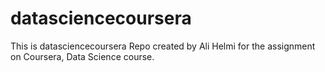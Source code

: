 # datasciencecoursera

This is datasciencecoursera Repo created by Ali Helmi for the assignment on Coursera, Data Science course.
